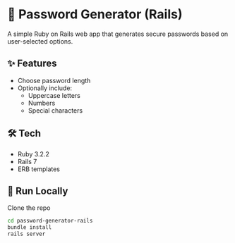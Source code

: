 # 🔐 Password Generator (Rails)

A simple Ruby on Rails web app that generates secure passwords based on user-selected options.

## ✨ Features

- Choose password length
- Optionally include:
  - Uppercase letters
  - Numbers
  - Special characters

## 🛠 Tech

- Ruby 3.2.2
- Rails 7
- ERB templates

## 🚀 Run Locally
Clone the repo
```bash
cd password-generator-rails
bundle install
rails server

